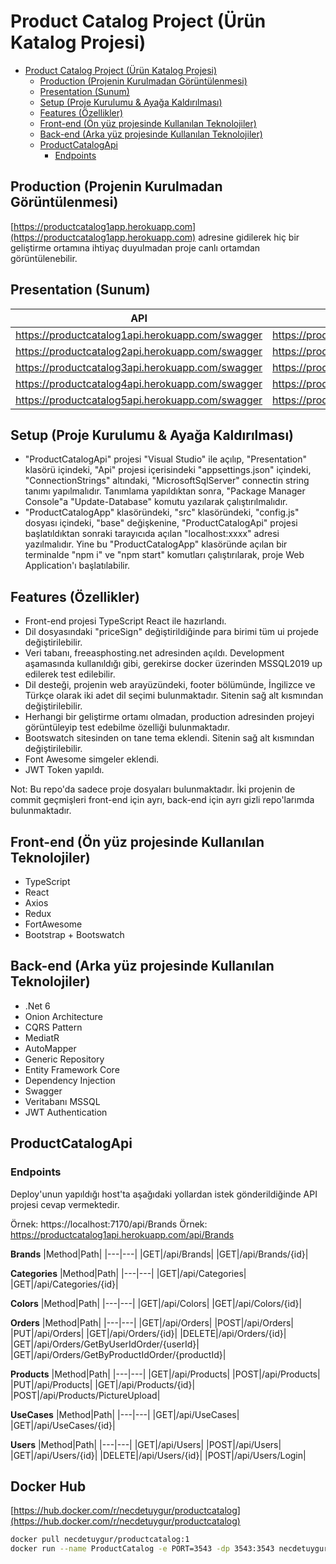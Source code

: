 # Product Catalog Project (Ürün Katalog Projesi)

- [Product Catalog Project (Ürün Katalog Projesi)](#product-catalog-project-ürün-katalog-projesi)
  - [Production (Projenin Kurulmadan Görüntülenmesi)](#production-projenin-kurulmadan-görüntülenmesi)
  - [Presentation (Sunum)](#presentation-sunum)
  - [Setup (Proje Kurulumu & Ayağa Kaldırılması)](#setup-proje-kurulumu--ayağa-kaldırılması)
  - [Features (Özellikler)](#features-özellikler)
  - [Front-end (Ön yüz projesinde Kullanılan Teknolojiler)](#front-end-ön-yüz-projesinde-kullanılan-teknolojiler)
  - [Back-end (Arka yüz projesinde Kullanılan Teknolojiler)](#back-end-arka-yüz-projesinde-kullanılan-teknolojiler)
  - [ProductCatalogApi](#productcatalogapi)
    - [Endpoints](#endpoints)

## Production (Projenin Kurulmadan Görüntülenmesi)
[https://productcatalog1app.herokuapp.com](https://productcatalog1app.herokuapp.com) adresine gidilerek hiç bir geliştirme ortamına ihtiyaç duyulmadan proje canlı ortamdan görüntülenebilir.

## Presentation (Sunum)
|API|App|
|---|---|
| https://productcatalog1api.herokuapp.com/swagger | https://productcatalog1app.herokuapp.com |
| https://productcatalog2api.herokuapp.com/swagger | https://productcatalog2app.herokuapp.com |
| https://productcatalog3api.herokuapp.com/swagger | https://productcatalog3app.herokuapp.com |
| https://productcatalog4api.herokuapp.com/swagger | https://productcatalog4app.herokuapp.com |
| https://productcatalog5api.herokuapp.com/swagger | https://productcatalog5app.herokuapp.com |

## Setup (Proje Kurulumu & Ayağa Kaldırılması)
- "ProductCatalogApi" projesi "Visual Studio" ile açılıp, "Presentation" klasörü içindeki, "Api" projesi içerisindeki "appsettings.json" içindeki, "ConnectionStrings" altındaki, "MicrosoftSqlServer" connectin string tanımı yapılmalıdır. Tanımlama yapıldıktan sonra, "Package Manager Console"a "Update-Database" komutu yazılarak çalıştırılmalıdır.
- "ProductCatalogApp" klasöründeki, "src" klasöründeki, "config.js" dosyası içindeki, "base" değişkenine, "ProductCatalogApi" projesi başlatıldıktan sonraki tarayıcıda açılan "localhost:xxxx" adresi yazılmalıdır. Yine bu "ProductCatalogApp" klasöründe açılan bir terminalde "npm i" ve "npm start" komutları çalıştırılarak, proje Web Application'ı başlatılabilir.

## Features (Özellikler)
- Front-end projesi TypeScript React ile hazırlandı.
- Dil dosyasındaki  "priceSign" değiştirildiğinde para birimi tüm ui projede değiştirilebilir.
- Veri tabanı, freeasphosting.net adresinden açıldı. Development aşamasında kullanıldığı gibi, gerekirse docker üzerinden MSSQL2019 up edilerek test edilebilir.
- Dil desteği, projenin web arayüzündeki, footer bölümünde, İngilizce ve Türkçe olarak iki adet dil seçimi bulunmaktadır. Sitenin sağ alt kısmından değiştirilebilir.
- Herhangi bir geliştirme ortamı olmadan, production adresinden projeyi görüntüleyip test edebilme özelliği bulunmaktadır.
- Bootswatch sitesinden on tane tema eklendi. Sitenin sağ alt kısmından değiştirilebilir.
- Font Awesome simgeler eklendi.
- JWT Token yapıldı.

Not: Bu repo'da sadece proje dosyaları bulunmaktadır. İki projenin de commit geçmişleri front-end için ayrı, back-end için ayrı gizli repo'larımda bulunmaktadır.

## Front-end (Ön yüz projesinde Kullanılan Teknolojiler)
- TypeScript
- React
- Axios
- Redux
- FortAwesome
- Bootstrap + Bootswatch

## Back-end (Arka yüz projesinde Kullanılan Teknolojiler)
- .Net 6
- Onion Architecture
- CQRS Pattern
- MediatR
- AutoMapper
- Generic Repository
- Entity Framework Core
- Dependency Injection
- Swagger
- Veritabanı MSSQL
- JWT Authentication

## ProductCatalogApi
### Endpoints
Deploy'unun yapıldığı host'ta aşağıdaki yollardan istek gönderildiğinde API projesi cevap vermektedir.

Örnek: https://localhost:7170/api/Brands
Örnek: https://productcatalog1api.herokuapp.com/api/Brands

__Brands__
|Method|Path|
|---|---|
|GET|/api/Brands|
|GET|/api/Brands/{id}|

__Categories__
|Method|Path|
|---|---|
|GET|/api/Categories|
|GET|/api/Categories/{id}|

__Colors__
|Method|Path|
|---|---|
|GET|/api/Colors|
|GET|/api/Colors/{id}|

__Orders__
|Method|Path|
|---|---|
|GET|/api/Orders|
|POST|/api/Orders|
|PUT|/api/Orders|
|GET|/api/Orders/{id}|
|DELETE|/api/Orders/{id}|
|GET|/api/Orders/GetByUserIdOrder/{userId}|
|GET|/api/Orders/GetByProductIdOrder/{productId}|

__Products__
|Method|Path|
|---|---|
|GET|/api/Products|
|POST|/api/Products|
|PUT|/api/Products|
|GET|/api/Products/{id}|
|POST|/api/Products/PictureUpload|

__UseCases__
|Method|Path|
|---|---|
|GET|/api/UseCases|
|GET|/api/UseCases/{id}|

__Users__
|Method|Path|
|---|---|
|GET|/api/Users|
|POST|/api/Users|
|GET|/api/Users/{id}|
|DELETE|/api/Users/{id}|
|POST|/api/Users/Login|

## Docker Hub
[https://hub.docker.com/r/necdetuygur/productcatalog](https://hub.docker.com/r/necdetuygur/productcatalog)

```sh
docker pull necdetuygur/productcatalog:1
docker run --name ProductCatalog -e PORT=3543 -dp 3543:3543 necdetuygur/productcatalog:1
```
